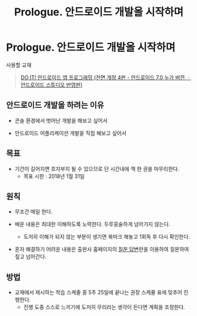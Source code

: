 ﻿---
layout: post
title: Prologue. 안드로이드 개발을 시작하며
category: Android
tags: [Android]
comments: true
---

# Prologue. 안드로이드 개발을 시작하며

사용할 교재
> [DO IT! 안드로이드 앱 프로그래밍 (전면 개정 4판 - 안드로이드 7.0 누가 버전 ㆍ 안드로이드 스튜디오 반영판)](http://book.naver.com/bookdb/book_detail.nhn?bid=11646865)

## 안드로이드 개발을 하려는 이유
- 콘솔 환경에서 벗어난 개발을 해보고 싶어서

- 안드로이드 어플리케이션 개발을 직접 해보고 싶어서

## 목표
- 기간이 길어지면 흐지부지 될 수 있으므로 단 시간내에 책 한 권을 마무리한다.
  - 목표 시한 : 2018년 1월 31일

## 원칙
- 무조건 매일 한다.

- 배운 내용은 최대한 이해하도록 노력한다. 두루뭉술하게 넘어가지 않는다.
  - 도저히 이해가 되지 않는 부분이 생기면 북마크 해놓고 1회독 후 다시 확인한다. 

- 혼자 해결하기 어려운 내용은 출판사 홈페이지의 [질문 답변](http://easyspub.co.kr)란을 이용하여 질문하여 짚고 넘어간다.

## 방법
- 교재에서 제시하는 학습 스케줄 중 5주 25일에 끝나는 권장 스케쥴 표에 맞추어 진행한다.
  - 진행 도중 스스로 느끼기에 도저히 무리라는 생각이 든다면 계획을 조정한다. 
